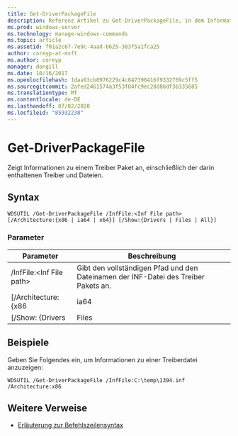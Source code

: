 ```yaml
---
title: Get-DriverPackageFile
description: Referenz Artikel zu Get-DriverPackageFile, in dem Informationen zu einem Treiber Paket einschließlich der darin enthaltenen Treiber und Dateien angezeigt werden.
ms.prod: windows-server
ms.technology: manage-windows-commands
ms.topic: article
ms.assetid: f01a2c67-7e9c-4aad-b625-383f5a1fca25
author: coreyp-at-msft
ms.author: coreyp
manager: dongill
ms.date: 10/16/2017
ms.openlocfilehash: 1daa93cb8976229c4c847390416f9332769c5ff5
ms.sourcegitcommit: 2afed2461574a3f53f84fc9ec28d86df3b335685
ms.translationtype: MT
ms.contentlocale: de-DE
ms.lasthandoff: 07/02/2020
ms.locfileid: "85932238"
---
```

# <a name="get-driverpackagefile"></a>Get-DriverPackageFile

Zeigt Informationen zu einem Treiber Paket an, einschließlich der darin enthaltenen Treiber und Dateien.

## <a name="syntax"></a>Syntax

```
WDSUTIL /Get-DriverPackageFile /InfFile:<Inf File path> [/Architecture:{x86 | ia64 | x64}] [/Show:{Drivers | Files | All}]
```

### <a name="parameters"></a>Parameter

|         Parameter         |                              Beschreibung                               |
|---------------------------|------------------------------------------------------------------------|
| /InfFile:\<Inf File path> | Gibt den vollständigen Pfad und den Dateinamen der INF-Datei des Treiber Pakets an. |
|    [/Architecture: {x86    |                                  ia64                                  |
|     [/Show: {Drivers      |                                 Files                                  |

## <a name="examples"></a>Beispiele

Geben Sie Folgendes ein, um Informationen zu einer Treiberdatei anzuzeigen:
```
WDSUTIL /Get-DriverPackageFile /InfFile:C:\temp\1394.inf /Architecture:x86
```

## <a name="additional-references"></a>Weitere Verweise

- [Erläuterung zur Befehlszeilensyntax](command-line-syntax-key.md)